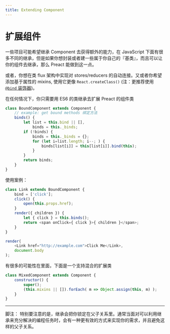 ```yaml
---
title: Extending Component
---
```


# 扩展组件

一些项目可能希望继承 Component 去获得额外的能力，在 JavaScript 下面有很多不同的继承，但是如果你想封装或者建一些属于你自己的『基类』，而且可以让你的组件去继承，那么 Preact 能做到这一点。

或者，你想在类 flux 架构中实现对 stores/reducers 的自动连接。又或者你希望添加基于属性的 mixins, 使用它更像 `React.createClass()` (注：更推荐使用 [`@bind` 装饰器](https://github.com/developit/decko#bind))。




在任何情况下，你只需要用 ES6 的类继承去扩展 Preact 的组件类


```js
class BoundComponent extends Component {
    // example: get bound methods 绑定方法
    binds() {
        let list = this.bind || [],
            binds = this._binds;
        if (!binds) {
            binds = this._binds = {};
            for (let i=list.length; i--; ) {
                binds[list[i]] = this[list[i]].bind(this);
            }
        }
        return binds;
    }
}
```

使用案例：

```js
class Link extends BoundComponent {
    bind = ['click'];
    click() {
        open(this.props.href);
    }
    render({ children }) {
        let { click } = this.binds();
        return <span onClick={ click }>{ children }</span>;
    }
}

render(
    <Link href="http://example.com">Click Me</Link>,
    document.body
);
```



有很多的可能性在里面，下面是一个支持混合的扩展类

```js
class MixedComponent extends Component {
    constructor() {
        super();
        (this.mixins || []).forEach( m => Object.assign(this, m) );
    }
}
```

---



脚注：
特别要注意的是，继承会把你锁定在父子关系里。通常当面对可以利用继承来充分解决的编程任务时，会有一种更有效的方式来实现你的需求，并且避免这样的父子关系。
